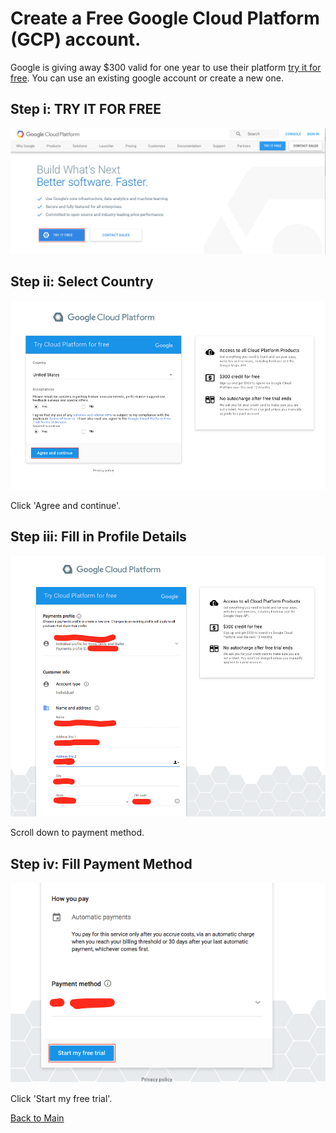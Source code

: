 # Create a Free Google Cloud Platform (GCP) account. 

Google is giving away $300 valid for one year to use their platform [try it for free](https://cloud.google.com/?utm_source=google&utm_medium=cpc&utm_campaign=na-US-all-en-dr-bkws-all-all-trial-p-dr-1002250&utm_content=text-ad-none-any-DEV_c-CRE_133493093287-ADGP_BKWS%20%7C%20PHR%20~%20null_Google%20Cloud-KWID_43700010613441817-kwd-6052401663&utm_term=KW_google%20cloud-ST_google%20cloud&gclid=EAIaIQobChMIlerYo6GI1wIVF7jACh2VcAqAEAAYASAAEgJ5-vD_BwE&dclid=CIrVk6WhiNcCFUuuAQodxHMJtw). You can use an existing google account or create a new one.

## Step i: TRY IT FOR FREE

<kbd>
  <img src="/0.png">
</kbd>



## Step ii: Select Country

<kbd>
  <img src="/CREATE_FREE_GCP_0.png">
</kbd>

 Click 'Agree and continue'.

## Step iii: Fill in Profile Details

<kbd>
  <img src="/CREATE_FREE_GCP_1.png">
</kbd>

 Scroll down to payment method.

## Step iv: Fill Payment Method

<kbd>
  <img src="/CREATE_FREE_GCP_2.png">
</kbd>

 Click 'Start my free trial'.
 
 [Back to Main](https://github.com/s3p02/jupyter_gcp_nvidia-docker_digits/blob/master/README.md)
